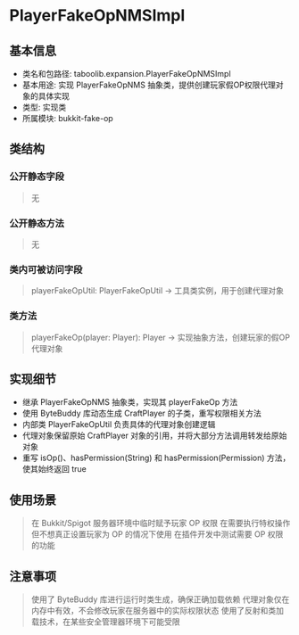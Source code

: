 # PlayerFakeOpNMSImpl
## 基本信息
- 类名和包路径: taboolib.expansion.PlayerFakeOpNMSImpl
- 基本用途: 实现 PlayerFakeOpNMS 抽象类，提供创建玩家假OP权限代理对象的具体实现
- 类型: 实现类
- 所属模块: bukkit-fake-op

## 类结构
### 公开静态字段
> 无

### 公开静态方法
> 无

### 类内可被访问字段
> playerFakeOpUtil: PlayerFakeOpUtil -> 工具类实例，用于创建代理对象

### 类方法
> playerFakeOp(player: Player): Player -> 实现抽象方法，创建玩家的假OP代理对象

## 实现细节
- 继承 PlayerFakeOpNMS 抽象类，实现其 playerFakeOp 方法
- 使用 ByteBuddy 库动态生成 CraftPlayer 的子类，重写权限相关方法
- 内部类 PlayerFakeOpUtil 负责具体的代理对象创建逻辑
- 代理对象保留原始 CraftPlayer 对象的引用，并将大部分方法调用转发给原始对象
- 重写 isOp()、hasPermission(String) 和 hasPermission(Permission) 方法，使其始终返回 true

## 使用场景
> 在 Bukkit/Spigot 服务器环境中临时赋予玩家 OP 权限
> 在需要执行特权操作但不想真正设置玩家为 OP 的情况下使用
> 在插件开发中测试需要 OP 权限的功能

## 注意事项
> 使用了 ByteBuddy 库进行运行时类生成，确保正确加载依赖
> 代理对象仅在内存中有效，不会修改玩家在服务器中的实际权限状态
> 使用了反射和类加载技术，在某些安全管理器环境下可能受限

